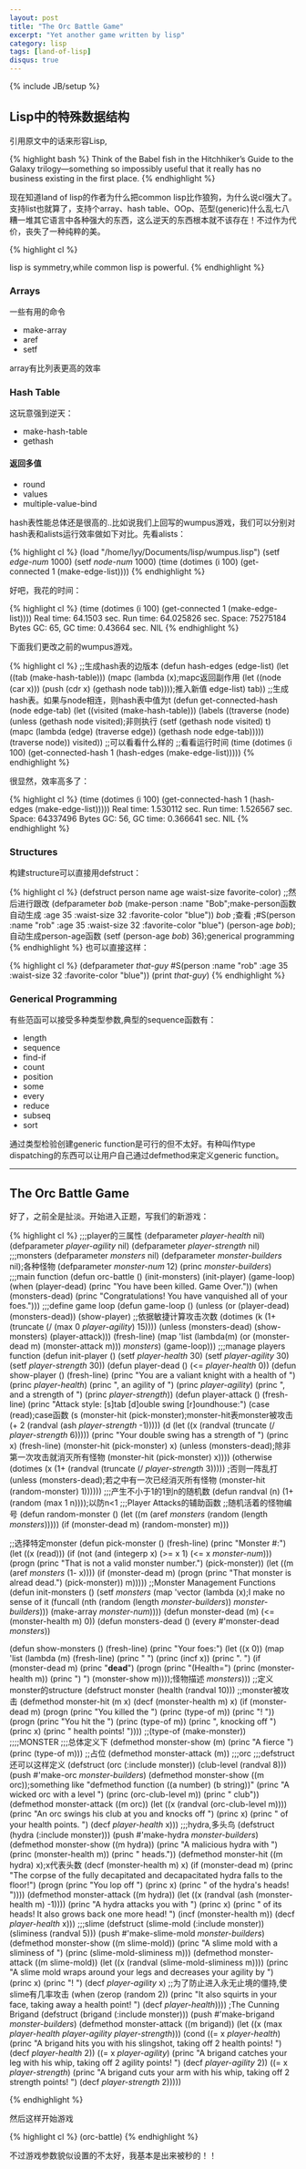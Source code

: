 ```yaml
---
layout: post
title: "The Orc Battle Game"
excerpt: "Yet another game written by lisp"
category: lisp
tags: [land-of-lisp]
disqus: true
---
```

{% include JB/setup %}

## Lisp中的特殊数据结构

引用原文中的话来形容Lisp,

{% highlight bash %}
Think of the Babel fish in the Hitchhiker’s Guide to the Galaxy trilogy—something 
so impossibly useful that it really has no business existing in the first place.
{% endhighlight %}

现在知道land of lisp的作者为什么把common lisp比作狼狗，为什么说cl强大了。支持list也就算了，支持个array、hash table、OOp、范型(generic)什么乱七八糟一堆其它语言中各种强大的东西，这么逆天的东西根本就不该存在！不过作为代价，丧失了一种纯粹的美。

{% highlight cl %}

lisp is symmetry,while common lisp is powerful.
{% endhighlight %}

### Arrays

一些有用的命令

- make-array
- aref
- setf

array有比列表更高的效率

### Hash Table

这玩意强到逆天：

- make-hash-table
- gethash

#### 返回多值

- round
- values
- multiple-value-bind

hash表性能总体还是很高的..比如说我们上回写的wumpus游戏，我们可以分别对hash表和alists运行效率做如下对比。先看alists：

{% highlight cl %}
(load "/home/lyy/Documents/lisp/wumpus.lisp")
(setf *edge-num* 1000)
(setf *node-num* 1000)
(time (dotimes (i 100) (get-connected 1 (make-edge-list))))
{% endhighlight %}

好吧，我花的时间：

{% highlight cl %}
(time (dotimes (i 100) (get-connected 1 (make-edge-list))))
Real time: 64.1503 sec.
Run time: 64.025826 sec.
Space: 75275184 Bytes
GC: 65, GC time: 0.43664 sec.
NIL
{% endhighlight %}

下面我们更改之前的wumpus游戏。

{% highlight cl %}
;;生成hash表的边版本
(defun hash-edges (edge-list)
  (let ((tab (make-hash-table)))
    (mapc (lambda (x);mapc返回副作用
            (let ((node (car x)))
              (push (cdr x) (gethash node tab))));推入新值
          edge-list)
    tab))
;;生成hash表。如果与node相连，则hash表中值为t
(defun get-connected-hash (node edge-tab)
  (let ((visited (make-hash-table)))
    (labels ((traverse (node)
               (unless (gethash node visited);非则执行
                 (setf (gethash node visited) t)
                 (mapc (lambda (edge)
                         (traverse edge))
                       (gethash node edge-tab)))))
      (traverse node))
    visited))
;;可以看看什么样的
;;看看运行时间
(time (dotimes (i 100)
        (get-connected-hash 1 (hash-edges (make-edge-list)))))
{% endhighlight %}

很显然，效率高多了：

{% highlight cl %}
(time (dotimes (i 100)
        (get-connected-hash 1 (hash-edges (make-edge-list)))))
Real time: 1.530112 sec.
Run time: 1.526567 sec.
Space: 64337496 Bytes
GC: 56, GC time: 0.366641 sec.
NIL
{% endhighlight %}

### Structures

构建structure可以直接用defstruct：

{% highlight cl %}
(defstruct person
  name
  age
  waist-size
  favorite-color)
;;然后进行跟改
(defparameter *bob* (make-person :name "Bob";make-person函数自动生成
                                 :age 35
                                 :waist-size 32
                                 :favorite-color "blue"))
*bob* ;查看
;#S(person :name "rob" :age 35 :waist-size 32 :favorite-color "blue")
(person-age *bob*);自动生成person-age函数
(setf (person-age *bob*) 36);generical programming
{% endhighlight %}
也可以直接这样：

{% highlight cl %}
(defparameter *that-guy* #S(person :name "rob" :age 35 :waist-size 32
                                   :favorite-color "blue"))
(print *that-guy*) 
{% endhighlight %}

### Generical Programming

有些范函可以接受多种类型参数,典型的sequence函数有：

- length
- sequence
- find-if
- count
- position
- some
- every
- reduce
- subseq
- sort

通过类型检验创建generic function是可行的但不太好。有种叫作type dispatching的东西可以让用户自己通过defmethod来定义generic function。

***

## The Orc Battle Game

好了，之前全是扯淡。开始进入正题，写我们的新游戏：

{% highlight cl %}
;;;player的三属性
(defparameter *player-health* nil)
(defparameter *player-agility* nil)
(defparameter *player-strength* nil)
;;;monsters
(defparameter *monsters* nil)
(defparameter *monster-builders* nil);各种怪物
(defparameter *monster-num* 12)
(princ *monster-builders*) 
;;;main function
(defun orc-battle ()
  (init-monsters)
  (init-player)
  (game-loop)
  (when (player-dead)
    (princ "You have been killed. Game Over."))
  (when (monsters-dead)
    (princ "Congratulations! You have vanquished all of your foes.")))
;;;define game loop
(defun game-loop ()
  (unless (or (player-dead) (monsters-dead))
    (show-player)
  ;;依据敏捷计算攻击次数
    (dotimes (k (1+ (truncate (/ (max 0 *player-agility*) 15))))
      (unless (monsters-dead)
        (show-monsters)
        (player-attack)))
    (fresh-line)
    (map 'list
         (lambda(m)
           (or (monster-dead m) (monster-attack m)))
         *monsters*)
    (game-loop)))
;;;manage players function
(defun init-player ()
  (setf *player-health* 30)
  (setf *player-agility* 30)
  (setf *player-strength* 30))
(defun player-dead ()
  (<= *player-health* 0))
(defun show-player ()
  (fresh-line)
  (princ "You are a valiant knight with a health of ")
  (princ *player-health*)
  (princ ", an agility of ")
  (princ *player-agility*)
  (princ ", and a strength of ")
  (princ *player-strength*))
(defun player-attack ()
  (fresh-line)
  (princ "Attack style: [s]tab [d]ouble swing [r]oundhouse:")
  (case (read);case函数
    (s (monster-hit (pick-monster);monster-hit表monster被攻击
                    (+ 2 (randval (ash *player-strength* -1)))))
    (d (let ((x (randval (truncate (/ *player-strength* 6)))))
         (princ "Your double swing has a strength of ")
         (princ x)
         (fresh-line)
         (monster-hit (pick-monster) x)
         (unless (monsters-dead);除非第一次攻击就消灭所有怪物
           (monster-hit (pick-monster) x))))
    (otherwise (dotimes (x (1+ (randval (truncate (/ *player-strength* 3)))))
;否则一阵乱打
                 (unless (monsters-dead);若之中有一次已经消灭所有怪物
                   (monster-hit (random-monster) 1))))))
;;;产生不小于1的1到n的随机数
(defun randval (n)
  (1+ (random (max 1 n))));以防n<1
;;;Player Attacks的辅助函数
;;随机活着的怪物编号
(defun random-monster ()
  (let ((m (aref *monsters* (random (length *monsters*)))))
    (if (monster-dead m)
      (random-monster)
      m)))

;;选择特定monster
(defun pick-monster ()
  (fresh-line)
  (princ "Monster #:")
  (let ((x (read)))
    (if (not (and (integerp x) (>= x 1) (<= x *monster-num*)))
      (progn (princ "That is not a valid monster number.")
             (pick-monster))
      (let ((m (aref *monsters* (1- x))))
        (if (monster-dead m)
          (progn (princ "That monster is alread dead.")
                 (pick-monster))
          m)))))
;;Monster Management Functions
(defun init-monsters ()
  (setf *monsters*
        (map 'vector
             (lambda (x);I make no sense of it
               (funcall (nth (random (length *monster-builders*))
                             *monster-builders*)))
             (make-array *monster-num*))))
(defun monster-dead (m)
  (<= (monster-health m) 0))
(defun monsters-dead ()
  (every #'monster-dead *monsters*))

(defun show-monsters ()
  (fresh-line)
  (princ "Your foes:")
  (let ((x 0))
    (map 'list
         (lambda (m)
           (fresh-line)
           (princ "     ")
           (princ (incf x))
           (princ ". ")
           (if (monster-dead m)
             (princ "**dead**")
             (progn (princ "(Health=")
                    (princ (monster-health m))
                    (princ ") ")
                    (monster-show m))));怪物描述
                  *monsters*)))
;;定义monster的structure
(defstruct monster (health (randval 10)))
;;monster被攻击
(defmethod monster-hit (m x)
  (decf (monster-health m) x)
  (if (monster-dead m)
    (progn (princ "You killed the ")
           (princ (type-of m))
           (princ "! "))
    (progn (princ "You hit the ")
           (princ (type-of m))
           (princ ", knocking off ")
           (princ x)
           (princ " health points! "))))
;;(type-of (make-monster))
;;;;MONSTER
;;;总体定义下
(defmethod monster-show (m)
  (princ "A fierce ")
  (princ (type-of m)))
;;占位
(defmethod monster-attack (m))
;;;orc
;;;defstruct还可以这样定义
(defstruct (orc (:include monster)) (club-level (randval 8)))
(push #'make-orc *monster-builders*)
(defmethod monster-show ((m orc));something like "defmethod function ((a number) (b string))"
  (princ "A wicked orc with a level ")
  (princ (orc-club-level m))
  (princ " club"))
(defmethod monster-attack ((m orc))
  (let ((x (randval (orc-club-level m))))
    (princ "An orc swings his club at you and knocks off ")
    (princ x)
    (princ " of your health points. ")
    (decf *player-health* x)))
;;;hydra,多头鸟
(defstruct (hydra (:include monster)))
(push #'make-hydra *monster-builders*)
(defmethod monster-show ((m hydra))
  (princ "A malicious hydra with ")
  (princ (monster-health m))
  (princ " heads."))
(defmethod monster-hit ((m hydra) x);x代表头数
  (decf (monster-health m) x)
  (if (monster-dead m)
    (princ "The corpse of the fully decapitated and decapacitated hydra
           falls to the floor!")
    (progn (princ "You lop off ")
           (princ x)
           (princ " of the hydra's heads! "))))
(defmethod monster-attack ((m hydra))
  (let ((x (randval (ash (monster-health m) -1))))
    (princ "A hydra attacks you with ")
    (princ x)
    (princ " of its heads! It also grows back one more head! ")
    (incf (monster-health m))
    (decf *player-health* x)))
;;;slime
(defstruct (slime-mold (:include monster)) (sliminess (randval 5)))
(push #'make-slime-mold *monster-builders*)
(defmethod monster-show ((m slime-mold))
  (princ "A slime mold with a sliminess of ")
  (princ (slime-mold-sliminess m)))
(defmethod monster-attack ((m slime-mold))
  (let ((x (randval (slime-mold-sliminess m))))
    (princ "A slime mold wraps around your legs and decreases your agility
           by ")
    (princ x)
    (princ "! ")
    (decf *player-agility* x)
    ;;为了防止进入永无止境的僵持,使slime有几率攻击
    (when (zerop (random 2))
      (princ "It also squirts in your face, taking away a health point! ")
      (decf *player-health*))))
;The Cunning Brigand
(defstruct (brigand (:include monster)))
(push #'make-brigand *monster-builders*)
(defmethod monster-attack ((m brigand))
  (let ((x (max *player-health* *player-agility* *player-strength*)))
    (cond ((= x *player-health*)
           (princ "A brigand hits you with his slingshot, taking off 2 health
                  points! ")
                  (decf *player-health* 2))
          ((= x *player-agility*)
           (princ "A brigand catches your leg with his whip, taking off 2
                  agility points! ")
           (decf *player-agility* 2))
          ((= x *player-strength*)
           (princ "A brigand cuts your arm with his whip, taking off 2
                  strength points! ")
           (decf *player-strength* 2)))))

{% endhighlight %}

然后这样开始游戏

{% highlight cl %}
(orc-battle)
{% endhighlight %}

不过游戏参数貌似设置的不太好，我基本是出来被秒的！！
